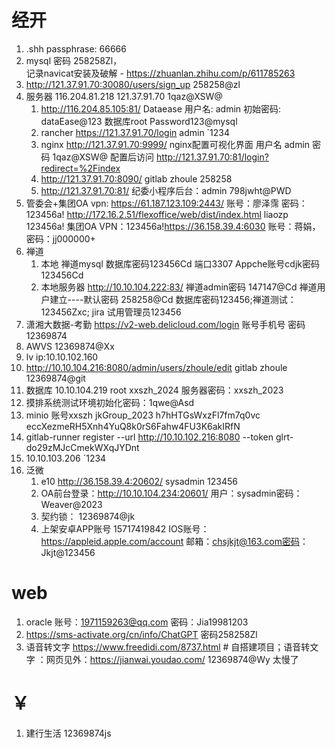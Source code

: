 # 经开

1. .shh passphrase:  66666
3. mysql 密码 258258Zl，  
	记录navicat安装及破解 -  https://zhuanlan.zhihu.com/p/611785263
4. http://121.37.91.70:30080/users/sign_up  258258@zl
6. 服务器 116.204.81.218      121.37.91.70       1qaz@XSW@
	1. http://116.204.85.105:81/  Dataease    用户名: admin  初始密码: dataEase@123  数据库root Password123@mysql 
	2. rancher https://121.37.91.70/login  admin   `1234
	3. nginx http://121.37.91.70:9999/  nginx配置可视化界面  用户名 admin 密码  1qaz@XSW@
	配置后访问 http://121.37.91.70:81/login?redirect=%2Findex
	4.  http://121.37.91.70:8090/ gitlab zhoule 258258     
	5. http://121.37.91.70:81/  纪委小程序后台：admin   798jwht@PWD
1.  管委会+集团OA
	vpn: https://61.187.123.109:2443/  账号：廖泽霈  密码：123456a!
	 http://172.16.2.51/flexoffice/web/dist/index.html  liaozp 123456a!
	 集团OA VPN：123456a!https://36.158.39.4:6030   账号：蒋娟，密码：jj000000+
10. 禅道
	1. 本地 禅道mysql 数据库密码123456Cd 端口3307   Appche账号cdjk密码 123456Cd
	2. 本地服务器 http://10.10.104.222:83/ 禅道admin密码 147147@Cd  禅道用户建立----默认密码 258258@Cd    数据库密码123456;禅道测试：123456Zxc; jira 试用管理员123456
11. 潇湘大数据-考勤 https://v2-web.delicloud.com/login  账号手机号 密码12369874
12. AWVS  12369874@Xx
13. lv ip:10.10.102.160
14. http://10.10.104.216:8080/admin/users/zhoule/edit  gitlab  zhoule 12369874@git
15. 数据库 10.10.104.219 root  xxszh_2024  服务器密码：xxszh_2023
16. 摸排系统测试环境初始化密码：1qwe@Asd
17. minio  账号xxszh   jkGroup_2023  h7hHTGsWxzFl7fm7q0vc eccXezmeRH5Xnh4YuQ8k0rS6Fahw4FU3K6akIRfN
18. gitlab-runner register  --url http://10.10.102.216:8080  --token glrt-do29zMJcCmekWXqJYDnt
19. 10.10.103.206    `1234
20. 泛微
	1. e10 http://36.158.39.4:20602/   sysadmin  123456
	2. OA前台登录：http://10.10.104.234:20601/  用户：sysadmin密码：Weaver@2023
	3. 契约锁： 12369874@jk
	4. 上架安卓APP账号 15717419842    IOS账号：https://appleid.apple.com/account  邮箱：chsjkjt@163.com密码：Jkjt@123456

# web
1. oracle  账号：1971159263@qq.com 密码：Jia19981203
2. https://sms-activate.org/cn/info/ChatGPT  密码258258Zl
3. 语音转文字
	https://www.freedidi.com/8737.html   #  自搭建项目；语音转文字 ：网页见外：https://jianwai.youdao.com/  12369874@Wy 太慢了

# ￥
1. 建行生活 12369874js 
